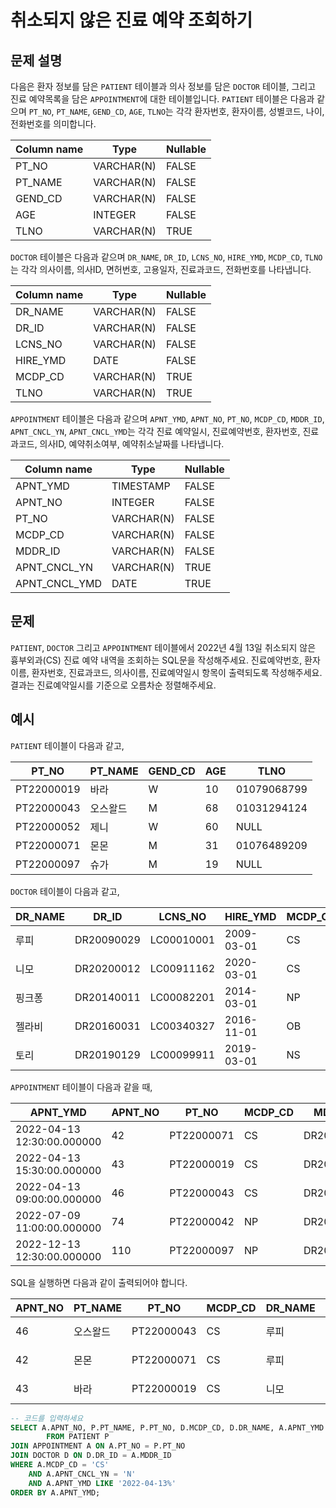 # 취소되지 않은 진료 예약 조회하기

## 문제 설명

다음은 환자 정보를 담은 `PATIENT` 테이블과 의사 정보를 담은 `DOCTOR` 테이블, 그리고 진료 예약목록을 담은 `APPOINTMENT`에 대한 테이블입니다. `PATIENT` 테이블은 다음과 같으며 `PT_NO`, `PT_NAME`, `GEND_CD`, `AGE`, `TLNO`는 각각 환자번호, 환자이름, 성별코드, 나이, 전화번호를 의미합니다.

| Column name | Type      | Nullable |
|-------------|-----------|----------|
| PT_NO       | VARCHAR(N)| FALSE    |
| PT_NAME     | VARCHAR(N)| FALSE    |
| GEND_CD     | VARCHAR(N)| FALSE    |
| AGE         | INTEGER   | FALSE    |
| TLNO        | VARCHAR(N)| TRUE     |

`DOCTOR` 테이블은 다음과 같으며 `DR_NAME`, `DR_ID`, `LCNS_NO`, `HIRE_YMD`, `MCDP_CD`, `TLNO`는 각각 의사이름, 의사ID, 면허번호, 고용일자, 진료과코드, 전화번호를 나타냅니다.

| Column name | Type      | Nullable |
|-------------|-----------|----------|
| DR_NAME     | VARCHAR(N)| FALSE    |
| DR_ID       | VARCHAR(N)| FALSE    |
| LCNS_NO     | VARCHAR(N)| FALSE    |
| HIRE_YMD    | DATE      | FALSE    |
| MCDP_CD     | VARCHAR(N)| TRUE     |
| TLNO        | VARCHAR(N)| TRUE     |

`APPOINTMENT` 테이블은 다음과 같으며 `APNT_YMD`, `APNT_NO`, `PT_NO`, `MCDP_CD`, `MDDR_ID`, `APNT_CNCL_YN`, `APNT_CNCL_YMD`는 각각 진료 예약일시, 진료예약번호, 환자번호, 진료과코드, 의사ID, 예약취소여부, 예약취소날짜를 나타냅니다.

| Column name   | Type        | Nullable |
|---------------|-------------|----------|
| APNT_YMD      | TIMESTAMP   | FALSE    |
| APNT_NO       | INTEGER     | FALSE    |
| PT_NO         | VARCHAR(N)  | FALSE    |
| MCDP_CD       | VARCHAR(N)  | FALSE    |
| MDDR_ID       | VARCHAR(N)  | FALSE    |
| APNT_CNCL_YN  | VARCHAR(N)  | TRUE     |
| APNT_CNCL_YMD | DATE        | TRUE     |

## 문제

`PATIENT`, `DOCTOR` 그리고 `APPOINTMENT` 테이블에서 2022년 4월 13일 취소되지 않은 흉부외과(CS) 진료 예약 내역을 조회하는 SQL문을 작성해주세요. 진료예약번호, 환자이름, 환자번호, 진료과코드, 의사이름, 진료예약일시 항목이 출력되도록 작성해주세요. 결과는 진료예약일시를 기준으로 오름차순 정렬해주세요.

## 예시

`PATIENT` 테이블이 다음과 같고,

| PT_NO       | PT_NAME  |GEND_CD| AGE | TLNO        |
|-------------|----------|-------|-----|-------------|
|PT22000019|바라 | W| 10 | 01079068799 |
|PT22000043|오스왈드|M| 68 | 01031294124 |
|PT22000052|제니| W| 60 | NULL |
|PT22000071|몬몬|M| 31 | 01076489209 |
|PT22000097|슈가|M| 19 | NULL |

`DOCTOR` 테이블이 다음과 같고,

| DR_NAME | DR_ID | LCNS_NO    | HIRE_YMD   | MCDP_CD | TLNO        |
|---------|-------|-------------|------------|---------|-------------|
| 루피| DR20090029 | LC00010001 | 2009-03-01 | CS      | 01085482011 |
| 니모  | DR20200012 | LC00911162 | 2020-03-01 | CS      | 01089483921 |
| 핑크퐁 | DR20140011 | LC00082201 | 2014-03-01 | NP      | 01098428957 |
| 젤라비 | DR20160031 | LC00340327 | 2016-11-01 | OB      | 01023981922 |
| 토리 | DR20190129 | LC00099911 | 2019-03-01 | NS      | 01058390758 |

`APPOINTMENT` 테이블이 다음과 같을 때,

| APNT_YMD                   | APNT_NO | PT_NO       | MCDP_CD | MDDR_ID    | APNT_CNCL_YN | APNT_CNCL_YMD |
|----------------------------|-----------|-------------|---------|------------|-------------|---------------|
| 2022-04-13 12:30:00.000000 | 42        | PT22000071 | CS      | DR20090029 | N           | NULL          |
| 2022-04-13 15:30:00.000000 | 43        | PT22000019 | CS      | DR20200012 | N           | NULL          |
| 2022-04-13 09:00:00.000000 | 46        | PT22000043 | CS      | DR20090029 | N           | NULL          |
| 2022-07-09 11:00:00.000000 | 74        | PT22000042 | NP      | DR20100011 | N           | NULL          |
| 2022-12-13 12:30:00.000000 | 110       | PT22000097 | NP      | DR20160011 | Y           | 2022-12-03    |

SQL을 실행하면 다음과 같이 출력되어야 합니다.

| APNT_NO | PT_NAME  | PT_NO      | MCDP_CD | DR_NAME | APNT_YMD                   |
|---------|----------|-------------|---------|-----------|----------------------------|
| 46      | 오스왈드 | PT22000043 | CS      | 루피      | 2022-04-13 09:00:00.000000 |
| 42      | 몬몬    | PT22000071 | CS      | 루피      | 2022-04-13 12:30:00.000000 |
| 43      | 바라     | PT22000019 | CS      | 니모        | 2022-04-13 15:30:00.000000 |

```SQL
-- 코드를 입력하세요
SELECT A.APNT_NO, P.PT_NAME, P.PT_NO, D.MCDP_CD, D.DR_NAME, A.APNT_YMD
        FROM PATIENT P
JOIN APPOINTMENT A ON A.PT_NO = P.PT_NO 
JOIN DOCTOR D ON D.DR_ID = A.MDDR_ID 
WHERE A.MCDP_CD = 'CS'
    AND A.APNT_CNCL_YN = 'N'
    AND A.APNT_YMD LIKE '2022-04-13%'
ORDER BY A.APNT_YMD;
```